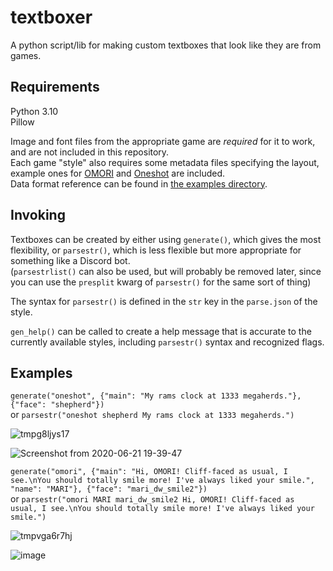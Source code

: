 # textboxer
A python script/lib for making custom textboxes that look like they are from games.

## Requirements
Python 3.10  
Pillow

Image and font files from the appropriate game are *required* for it to work, and are not included in this repository.  
Each game "style" also requires some metadata files specifying the layout, example ones for [OMORI](resources/styles/omori/data) and [Oneshot](resources/styles/oneshot/data) are included.  
Data format reference can be found in [the examples directory](resources/examples).

## Invoking
Textboxes can be created by either using `generate()`, which gives the most flexibility, or `parsestr()`, which is less flexible but more appropriate for something like a Discord bot.  
(`parsestrlist()` can also be used, but will probably be removed later, since you can use the `presplit` kwarg of `parsestr()` for the same sort of thing)

The syntax for `parsestr()` is defined in the `str` key in the `parse.json` of the style.

`gen_help()` can be called to create a help message that is accurate to the currently available styles, including `parsestr()` syntax and recognized flags.

## Examples
`generate("oneshot", {"main": "My rams clock at 1333 megaherds."}, {"face": "shepherd"})`  
or `parsestr("oneshot shepherd My rams clock at 1333 megaherds.")`

![tmpg8ljys17](https://user-images.githubusercontent.com/66188216/156435804-e1d1d78c-dc63-4048-bfa2-29d609ca69d0.PNG)

![Screenshot from 2020-06-21 19-39-47](https://user-images.githubusercontent.com/66188216/156435960-1001f002-075e-44e1-a86e-aed1a843cb03.png)


`generate("omori", {"main": "Hi, OMORI! Cliff-faced as usual, I see.\nYou should totally smile more! I've always liked your smile.", "name": "MARI"}, {"face": "mari_dw_smile2"})`  
or `parsestr("omori MARI mari_dw_smile2 Hi, OMORI! Cliff-faced as usual, I see.\nYou should totally smile more! I've always liked your smile.")`

![tmpvga6r7hj](https://user-images.githubusercontent.com/66188216/156437165-4b04d18b-add3-44e8-bd5a-75abc6aa24b7.PNG)

![image](https://user-images.githubusercontent.com/66188216/156436883-afa277a0-f114-41bb-953d-2f3944c33b7e.png)
